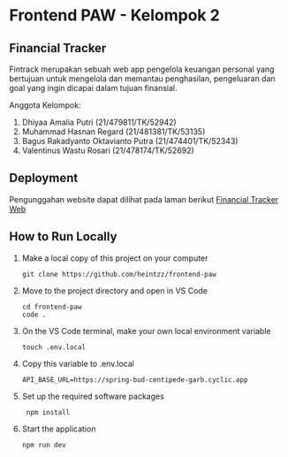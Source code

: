 # Frontend PAW - Kelompok 2

## Financial Tracker
Fintrack merupakan sebuah web app pengelola keuangan personal yang bertujuan untuk mengelola dan memantau penghasilan, pengeluaran dan goal yang ingin dicapai dalam tujuan finansial.

Anggota Kelompok:

1. Dhiyaa Amalia Putri (21/479811/TK/52942)
2. Muhammad Hasnan Regard (21/481381/TK/53135)
3. Bagus Rakadyanto Oktavianto Putra (21/474401/TK/52343)
4. Valentinus Wastu Rosari (21/478174/TK/52692)

## Deployment
Pengunggahan website dapat dilihat pada laman berikut
[Financial Tracker Web](https://fintrack-web.vercel.app)

## How to Run Locally
1. Make a local copy of this project on your computer
    ```shell
   git clone https://github.com/heintzz/frontend-paw
    ```
2. Move to the project directory and open in VS Code
   ```shell
   cd frontend-paw
   code .
   ```
3. On the VS Code terminal, make your own local environment variable
   ```shell
   touch .env.local
   ```
4. Copy this variable to .env.local
   ```shell
   API_BASE_URL=https://spring-bud-centipede-garb.cyclic.app
   ```    
5. Set up the required software packages
    ```shell
     npm install
    ```
6. Start the application  
   ```shell
   npm run dev
   ```
